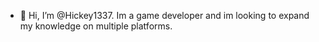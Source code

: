 - 👋 Hi, I’m @Hickey1337. Im a game developer and im looking to expand my knowledge on multiple platforms.

<!---
Hickey1337/Hickey1337 is a ✨ special ✨ repository because its `README.md` (this file) appears on your GitHub profile.
You can click the Preview link to take a look at your changes.
--->
